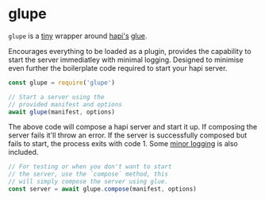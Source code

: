 # glupe

`glupe` is a [tiny](index.js) wrapper around [hapi's](https://hapijs.com/) [glue](https://github.com/hapijs/glue).

Encourages everything to be loaded as a plugin, provides the capability to start the server immediatley with minimal logging. Designed to minimise even further the boilerplate code required to start your hapi server.

```js
const glupe = require('glupe')

// Start a server using the
// provided manifest and options
await glupe(manifest, options)
```

The above code will compose a hapi server and start it up.
If composing the server fails it'll throw an error.
If the server is successfully composed but fails to start, the process exits with code 1. Some [minor logging](index.js#ln16) is also included.

```js
// For testing or when you don't want to start 
// the server, use the `compose` method, this 
// will simply compose the server using glue.
const server = await glupe.compose(manifest, options)
```

